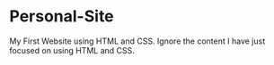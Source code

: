 # Personal-Site
My First Website using HTML and CSS. Ignore the content I have just focused on using HTML and CSS.
